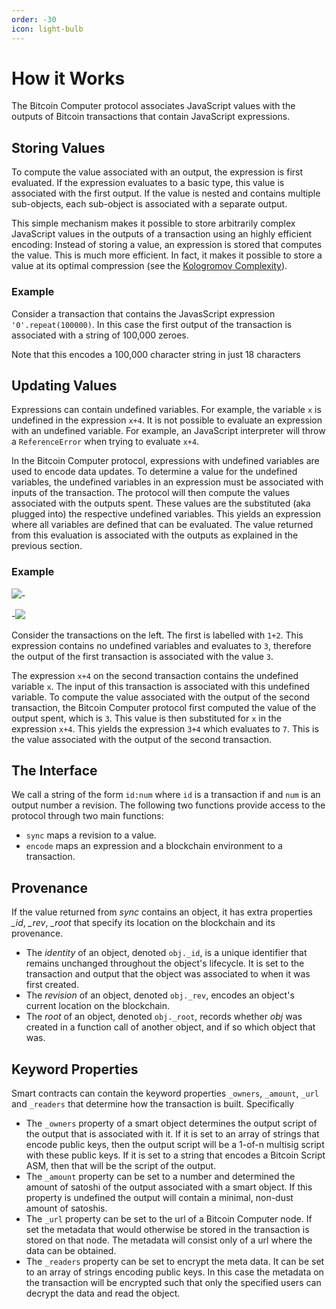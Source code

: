 ```yaml
---
order: -30
icon: light-bulb
---
```


# How it Works

The Bitcoin Computer protocol associates JavaScript values with the outputs of Bitcoin transactions that contain JavaScript expressions.

## Storing Values

To compute the value associated with an output, the expression is first evaluated. If the expression evaluates to a basic type, this value is associated with the first output. If the value is nested and contains multiple sub-objects, each sub-object is associated with a separate output.

This simple mechanism makes it possible to store arbitrarily complex JavaScript values in the outputs of a transaction using an highly efficient encoding: Instead of storing a value, an expression is stored that computes the value. This is much more efficient. In fact, it makes it possible to store a value at its optimal compression (see the [Kologromov Complexity](https://en.wikipedia.org/wiki/Kolmogorov_complexity)).

### Example

Consider a transaction that contains the JavasScript expression `'0'.repeat(100000)`. In this case the first output of the transaction is associated with a string of 100,000 zeroes.

Note that this encodes a 100,000 character string in just 18 characters

## Updating Values

Expressions can contain undefined variables. For example, the variable `x` is undefined in the expression `x+4`. It is not possible to evaluate an expression with an undefined variable. For example, an JavaScript interpreter will throw a `ReferenceError` when trying to evaluate `x+4`.

In the Bitcoin Computer protocol, expressions with undefined variables are used to encode data updates. To determine a value for the undefined variables, the undefined variables in an expression must be associated with inputs of the transaction. The protocol will then compute the values associated with the outputs spent. These values are the substituted (aka plugged into) the respective undefined variables. This yields an expression where all variables are defined that can be evaluated. The value returned from this evaluation is associated with the outputs as explained in the previous section.

### Example

![](/static/legend@1x.png)-

-![](/static/int-example@1x.png)

Consider the transactions on the left. The first is labelled with `1+2`. This expression contains no undefined variables and evaluates to `3`, therefore the output of the first transaction is associated with the value `3`.

The expression `x+4` on the second transaction contains the undefined variable `x`. The input of this transaction is associated with this undefined variable. To compute the value associated with the output of the second transaction, the Bitcoin Computer protocol first computed the value of the output spent, which is `3`. This value is then substituted for `x` in the expression `x+4`. This yields the expression `3+4` which evaluates to `7`. This is the value associated with the output of the second transaction.

<div style="clear: left;"></div>

## The Interface

We call a string of the form `id:num` where `id` is a transaction if and `num` is an output number a revision. The following two functions provide access to the protocol through two main functions:

- `sync` maps a revision to a value.
- `encode` maps an expression and a blockchain environment to a transaction.

## Provenance

If the value returned from _sync_ contains an object, it has extra properties _\_id_, _\_rev_, _\_root_ that specify its location on the blockchain and its provenance.

- The _identity_ of an object, denoted `obj._id`, is a unique identifier that remains unchanged throughout the object's lifecycle. It is set to the transaction and output that the object was associated to when it was first created.
- The _revision_ of an object, denoted `obj._rev`, encodes an object's current location on the blockchain.
- The _root_ of an object, denoted `obj._root`, records whether _obj_ was created in a function call of another object, and if so which object that was.

## Keyword Properties

Smart contracts can contain the keyword properties `_owners`, `_amount`, `_url` and `_readers` that determine how the transaction is built. Specifically

- The `_owners` property of a smart object determines the output script of the output that is associated with it. If it is set to an array of strings that encode public keys, then the output script will be a 1-of-n multisig script with these public keys. If it is set to a string that encodes a Bitcoin Script ASM, then that will be the script of the output.
- The `_amount` property can be set to a number and determined the amount of satoshi of the output associated with a smart object. If this property is undefined the output will contain a minimal, non-dust amount of satoshis.
- The `_url` property can be set to the url of a Bitcoin Computer node. If set the metadata that would otherwise be stored in the transaction is stored on that node. The metadata will consist only of a url where the data can be obtained.
- The `_readers` property can be set to encrypt the meta data. It can be set to an array of strings encoding public keys. In this case the metadata on the transaction will be encrypted such that only the specified users can decrypt the data and read the object.
